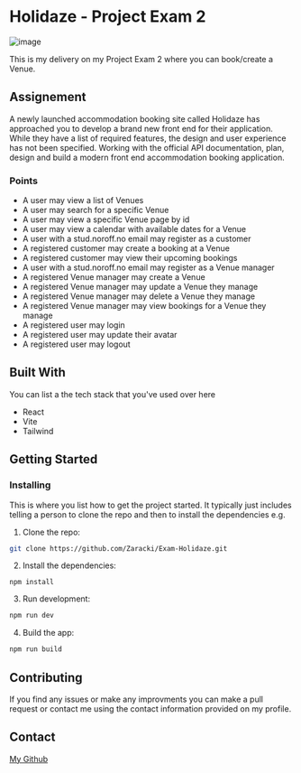 # Holidaze - Project Exam 2

![image](src/assets/ReadmeImg.png)

This is my delivery on my Project Exam 2 where you can book/create a Venue.

## Assignement

A newly launched accommodation booking site called Holidaze has approached you to develop a brand new front end for their application. While they have a list of required features, the design and user experience has not been specified. Working with the official API documentation, plan, design and build a modern front end accommodation booking application.

### Points

- A user may view a list of Venues
- A user may search for a specific Venue
- A user may view a specific Venue page by id
- A user may view a calendar with available dates for a Venue
- A user with a stud.noroff.no email may register as a customer
- A registered customer may create a booking at a Venue
- A registered customer may view their upcoming bookings
- A user with a stud.noroff.no email may register as a Venue manager
- A registered Venue manager may create a Venue
- A registered Venue manager may update a Venue they manage
- A registered Venue manager may delete a Venue they manage
- A registered Venue manager may view bookings for a Venue they manage
- A registered user may login
- A registered user may update their avatar
- A registered user may logout

## Built With

You can list a the tech stack that you've used over here

- React
- Vite
- Tailwind

## Getting Started

### Installing

This is where you list how to get the project started. It typically just includes telling a person to clone the repo and then to install the dependencies e.g.

1. Clone the repo:

```bash
git clone https://github.com/Zaracki/Exam-Holidaze.git
```

2. Install the dependencies:

```
npm install
```

3. Run development:

```bash
npm run dev
```

4. Build the app:

```bash
npm run build
```

## Contributing

If you find any issues or make any improvments you can make a pull request or contact me using the contact information provided on my profile.

## Contact

[My Github](https://github.com/Zaracki)
